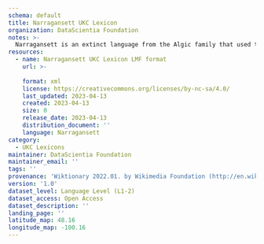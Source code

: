 ```yaml
---
schema: default
title: Narragansett UKC Lexicon
organization: DataScientia Foundation
notes: >-
  Narragansett is an extinct language from the Algic family that used to be spoken in North America. The UKC Lexicon of Narragansett is represented as a lexico-semantic network. It consists of words, word senses, synsets, as well as sense-level and synset-level relationships
resources:
  - name: Narragansett UKC Lexicon LMF format
    url: >-
      
    format: xml
    license: https://creativecommons.org/licenses/by-nc-sa/4.0/
    last_updated: 2023-04-13
    created: 2023-04-13
    size: 0
    release_date: 2023-04-13
    distribution_document: ''
    language: Narragansett
category:
  - UKC Lexicons
maintainer: DataScientia Foundation
maintainer_email: ''
tags: ''
provenance: 'Wiktionary 2022.01. by Wikimedia Foundation (http://en.wiktionary.org); CogNet 2.1 by Khuyagbaatar Batsuren, National University of Mongolia (http://cognet.ukc.disi.unitn.it); Native Languages of the Americas 2021.11. by Laura Redish and Orrin Lewis (http://www.native-languages.org); Princeton WordNet 2.1 by Princeton University (https://wordnet.princeton.edu)'
version: '1.0'
dataset_level: Language Level (L1-2)
dataset_access: Open Access
dataset_description: ''
landing_page: ''
latitude_map: 48.16
longitude_map: -100.16
---
```

